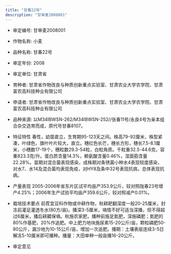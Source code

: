 ```yaml
---
title: "甘春22号"
description: "甘审麦2008001"
---
```

* 审定编号:  甘审麦2008001

*  作物名称:  小麦

*  品种名称:  甘春22号

*  审定年份:  2008

*  审定单位:  甘肃省

* 育种者:  甘肃省作物改良与种质创新重点实验室、甘肃农业大学农学院、甘肃富农高科技种业有限公司

*  申请者:  甘肃省作物改良与种质创新重点实验室、甘肃农业大学农学院、甘肃富农高科技种业有限公司

*  品种来源:  以M34IBWSN-262/M34IBWSN-252//张春11号/永良4号为亲本组合杂交选育而成，原代号甘春8107。 

*  特征特性
春性，幼苗直立，生育期95-123天之间。株高79-92厘米，株型紧凑，叶绿色，旗叶叶片较大，直立。穗红色长芒，穗长方形，穗长7.5-8.1厘米，小穗数17-19个，穗粒数29.3-54粒，白粒角质。千粒重32.5-44.6克，容重823.3克/升。蛋白质含量14.3%，赖氨酸含量0.46%，湿面筋含量22.28%。苗期对混合菌表现感染，成株期对条锈菌小种水4表现轻度感染，对水7、水14及混合菌均表现免疫，对HY8及条中32号表现抗病，总体表现抗病。

*  产量表现
2005-2006年省东片区试平均亩产353.9公斤，较对照陇春23号增产4.25%；2006年生产试验平均亩产359.6公斤，较对照减产0.01%。 

*  栽培技术要点
前茬宜豆科作物或中耕作物，秋耕耙翻深度一般20-25厘米，封冻前灌足灌透冬水(80方/亩)。播深3-5厘米，墒情不好可适当深播，但不得超过6厘米，播后耕耱保墒。秋施农家肥，播种前施足氮肥，深施磷肥；氮肥的80%作基肥，20%作追肥。中上肥力地块施尿素15-20公斤/亩，颗粒磷肥50-80公斤，漏沙地为10-15公斤/亩，增加一次追肥。播期：土壤表层连续3-5日解冻5-10厘米即可播种。播量：大田单种一般亩播16-20公斤。

*  审定意见

